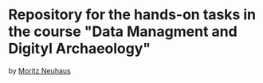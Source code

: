 # Repository for the hands-on tasks in the course "Data Managment and Digityl Archaeology" 

by [Moritz Neuhaus](mailto:moritz.neuhaus(at)bergbaumuseum.de) 
